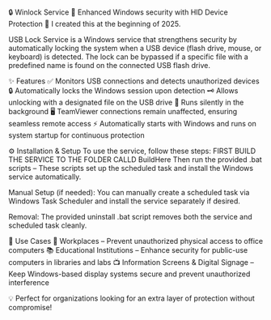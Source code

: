 🔒 Winlock Service
🚀 Enhanced Windows security with HID Device Protection
👦 I created this at the beginning of 2025.

USB Lock Service is a Windows service that strengthens security by automatically locking the system when a USB device (flash drive, mouse, or keyboard) is detected. The lock can be bypassed if a specific file with a predefined name is found on the connected USB flash drive.

✨ Features ✅ Monitors USB connections and detects unauthorized devices 🔒 Automatically locks the Windows session upon detection 🗝️ Allows unlocking with a designated file on the USB drive 👀 Runs silently in the background 🖥️ TeamViewer connections remain unaffected, ensuring seamless remote access ⚡ Automatically starts with Windows and runs on system startup for continuous protection

⚙️ Installation & Setup To use the service, follow these steps:
FIRST BUILD THE SERVICE TO THE FOLDER CALLD BuildHere
Then run the provided .bat scripts – These scripts set up the scheduled task and install the Windows service automatically.

Manual Setup (if needed): You can manually create a scheduled task via Windows Task Scheduler and install the service separately if desired.

Removal: The provided uninstall .bat script removes both the service and scheduled task cleanly.

🏢 Use Cases 🔹 Workplaces – Prevent unauthorized physical access to office computers 📚 Educational Institutions – Enhance security for public-use computers in libraries and labs 📺 Information Screens & Digital Signage – Keep Windows-based display systems secure and prevent unauthorized interference

💡 Perfect for organizations looking for an extra layer of protection without compromise!
